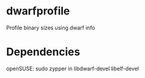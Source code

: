 dwarfprofile
============

Profile binary sizes using dwarf info

Dependencies
============

openSUSE:
	sudo zypper in libdwarf-devel libelf-devel

